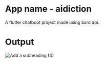 # App name - aidiction

A flutter chatboot project made using bard api.

# Output

![Add a subheading (4)](https://github.com/Nt1076/Ai-Bot/assets/96333085/570d2157-f6b4-41f9-9c5d-976635621dba)
